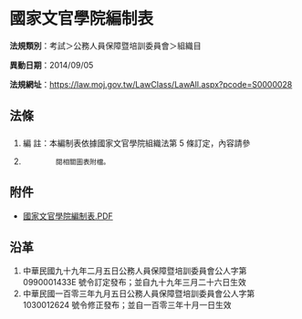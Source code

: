 # 國家文官學院編制表

**法規類別**：考試＞公務人員保障暨培訓委員會＞組織目       

**異動日期**：2014/09/05  

**法規網址**：https://law.moj.gov.tw/LawClass/LawAll.aspx?pcode=S0000028





## 法條
##### 
1. 編      註：本編制表依據國家文官學院組織法第 5  條訂定，內容請參
1.             閱相關圖表附檔。
## 附件
* [國家文官學院編制表.PDF](https://law.moj.gov.tw/LawClass/LawGetFile.ashx?FileId=0000151021)
## 沿革
1. 中華民國九十九年二月五日公務人員保障暨培訓委員會公人字第 0990001433E  號令訂定發布；並自九十九年三月二十六日生效
1. 中華民國一百零三年九月五日公務人員保障暨培訓委員會公人字第 1030012624 號令修正發布；並自一百零三年十月一日生效
